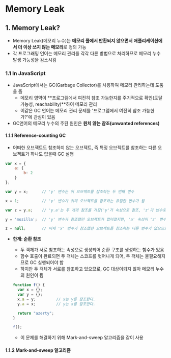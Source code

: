 # Memory Leak

## 1. Memory Leak?

- Memory Leak(메모리 누수)는 **메모리 풀에서 반환되지 않으면서 애플리케이션에서 더 이상 쓰지 않는 메모리**로 정의 가능
- 각 프로그래밍 언어는 메모리 관리를 각각 다른 방법으로 처리하므로 메모리 누수 발생 가능성을 감소시킴

### 1.1 In JavaScript

- JavaScript에서는 GC(Garbage Collector)를 사용하여 메모리 관리하는데 도움을 줌
  - 메모리 영역이 **프로그램에서 여전히 참조 가능한지를 주기적으로 확인(도달 가능성, reachability)**하여 메모리 관리
  - 이같은 GC 언어는 메모리 관리 문제를 '프로그램에서 여전히 참조 가능한가?'에 관심이 있음
- GC언어의 메모리 누수의 주된 원인은 **원치 않는 참조(unwanted references)**

#### 1.1.1 Reference-counting GC

- 어떠한 오브젝트도 참조하지 않는 오브젝트, 즉 특정 오브젝트를 참조하는 다른 오브젝트가 하나도 없을때 GC 실행

```javascript
var x = {
    a: {
        b: 2
    }
};

var y = x;		// 'y' 변수는 위 오브젝트를 참조하는 두 번째 변수

x = 1;			// 'y' 변수가 위의 오브젝트를 참조하는 유일한 변수가 됨

var z = y.a;	// 'y.a'는 두 개의 참조를 가짐('y'가 속성으로 참조, 'z'가 변수로 참조)

y = 'mozilla';	// 'y' 변수가 참조했던 오브젝트가 없어졌지만, 'a' 속성이 'z' 변수에 참조되므로 메모리 해제 안됨

z = null;		// 이제 'x' 변수가 참조했던 오브젝트를 참조하는 다른 변수가 없으므로 GC 수행
```

- **한계: 순환 참조**

  - 두 객체가 서로 참조하는 속성으로 생성되어 순환 구조를 생성하는 함수가 있음
  - 함수 호출이 완료되면 두 객체는 스코프를 벗어나게 되어, 두 객체는 불필요해지므로 GC 실행되어야 함
  - 하지만 두 객체가 서로를 참조하고 있으므로, GC 대상이되지 않아 메모리 누수의 원인이 됨

  ```javascript
  function f() {
    var x = {};
    var y = {};
    x.a = y;         // x는 y를 참조한다.
    y.a = x;         // y는 x를 참조한다.
  
    return "azerty";
  }
  
  f();
  ```

  - 이 문제를 해결하기 위해 Mark-and-sweep 알고리즘을 같이 사용

#### 1.1.2  Mark-and-sweep 알고리즘